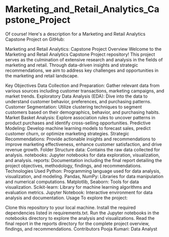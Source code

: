 # Marketing_and_Retail_Analytics_Capstone_Project

Of course! Here's a description for a Marketing and Retail Analytics Capstone Project on GitHub:

Marketing and Retail Analytics: Capstone Project
Overview
Welcome to the Marketing and Retail Analytics Capstone Project repository! This project serves as the culmination of extensive research and analysis in the fields of marketing and retail. Through data-driven insights and strategic recommendations, we aim to address key challenges and opportunities in the marketing and retail landscape.

Key Objectives
Data Collection and Preparation: Gather relevant data from various sources including customer transactions, marketing campaigns, and market trends.
Exploratory Data Analysis (EDA): Dive into the data to understand customer behavior, preferences, and purchasing patterns.
Customer Segmentation: Utilize clustering techniques to segment customers based on their demographics, behavior, and purchasing habits.
Market Basket Analysis: Explore association rules to uncover patterns in product purchases and identify cross-selling opportunities.
Predictive Modeling: Develop machine learning models to forecast sales, predict customer churn, or optimize marketing strategies.
Strategic Recommendations: Provide actionable insights and recommendations to improve marketing effectiveness, enhance customer satisfaction, and drive revenue growth.
Folder Structure
data: Contains the raw data collected for analysis.
notebooks: Jupyter notebooks for data exploration, visualization, and analysis.
reports: Documentation including the final report detailing the project objectives, methodology, findings, and recommendations.
Technologies Used
Python: Programming language used for data analysis, visualization, and modeling.
Pandas, NumPy: Libraries for data manipulation and numerical computations.
Matplotlib, Seaborn: Tools for data visualization.
Scikit-learn: Library for machine learning algorithms and evaluation metrics.
Jupyter Notebook: Interactive environment for data analysis and documentation.
Usage
To explore the project:

Clone this repository to your local machine.
Install the required dependencies listed in requirements.txt.
Run the Jupyter notebooks in the notebooks directory to explore the analysis and visualizations.
Read the final report in the reports directory for the complete project overview, findings, and recommendations.
Contributors
Pooja Kumari: Data Analyst
